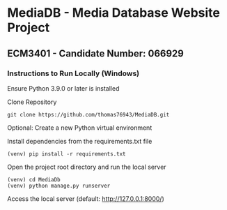# MediaDB - Media Database Website Project
## ECM3401 - Candidate Number: 066929

### Instructions to Run Locally (Windows)

Ensure Python 3.9.0 or later is installed

Clone Repository

```
git clone https://github.com/thomas76943/MediaDB.git
```

Optional: Create a new Python virtual environment

Install dependencies from the requirements.txt file
```
(venv) pip install -r requirements.txt
```



Open the project root directory and run the local server
```
(venv) cd MediaDb
(venv) python manage.py runserver
```


Access the local server (default: http://127.0.0.1:8000/)

